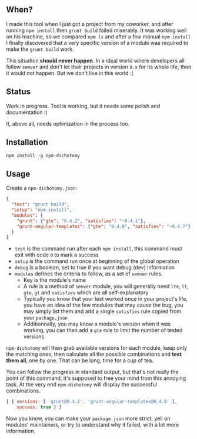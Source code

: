 When?
-----

I made this tool when I just got a project from my coworker, and after running `npm install` then `grunt build` failed miserably. It was working well on his machine, so we compared `npm ls` and after a few manual `npm install` I finally discovered that a very specific version of a module was required to make the `grunt build` work.

This situation **should never happen**. In a ideal world where developers all follow `semver` and don't let their projects in version `0.x` for its whole life, then it would not happen. But we don't live in this world :(

Status
------

Work in progress. Tool is working, but it needs some polish and documentation :)

It, above all, needs optimization in the process too.

Installation
------------

```
npm install -g npm-dichotomy
```

Usage
-----

Create a `npm-dichotomy.json`:

```json
{
  "test": "grunt build",
  "setup": "npm install",
  "modules": {
    "grunt": {"gte": "0.4.2", "satisfies": "~0.4.1"},
    "grunt-angular-templates": {"gte": "0.4.8", "satisfies": "~0.4.7"}
  }
}
```

* `test` is the command run after each `npm install`, this command must exit with code `0` to mark a success
* `setup` is the command run once at beginning of the global operation
* `debug` is a boolean, set to true if you want debug (dev) information
* `modules` defines the criteria to follow, as a set of `semver` rules.
  * Key is the module's name
  * A rule is a method of `semver` module, you will generally need `lte`, `lt`, `gte`, `gt` and `satisfies` which are all self-explanatory
  * Typically you know that your test worked once in your project's life, you have an idea of the few modules that may cause the bug, you may simply list them and add a single `satisfies` rule copied from your `package.json`
  * Additionnally, you may know a module's version when it was working, you can then add a `gte` rule to limit the number of tested versions

`npm-dichotomy` will then grab available versions for each module, keep only the matching ones, then calculate all the possible combinations and **test them all**, one by one. That can be long, time for a cup of tea.

You can follow the progress in standard output, but that's not really the point of this command, it's supposed to free your mind from this annoying task. At the very end `npm-dichotomy` will display the successful combinations.

```js
[ { versions: [ 'grunt@0.4.2', 'grunt-angular-templates@0.4.9' ],
    success: true } ]
```

Now you know, you can make your `package.json` more strict, yell on modules' maintainers, or try to understand why it failed, with a lot more information.
